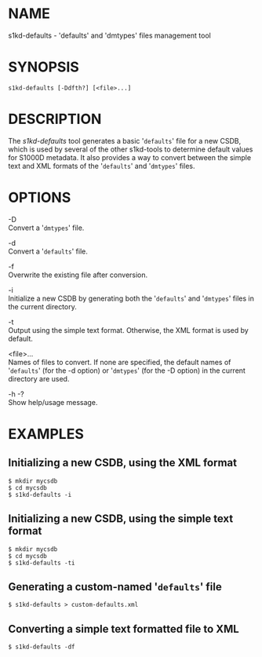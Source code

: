 NAME
====

s1kd-defaults - 'defaults' and 'dmtypes' files management tool

SYNOPSIS
========

    s1kd-defaults [-Ddfth?] [<file>...]

DESCRIPTION
===========

The *s1kd-defaults* tool generates a basic '`defaults`' file for a new CSDB, which is used by several of the other s1kd-tools to determine default values for S1000D metadata. It also provides a way to convert between the simple text and XML formats of the '`defaults`' and '`dmtypes`' files.

OPTIONS
=======

-D  
Convert a '`dmtypes`' file.

-d  
Convert a '`defaults`' file.

-f  
Overwrite the existing file after conversion.

-i  
Initialize a new CSDB by generating both the '`defaults`' and '`dmtypes`' files in the current directory.

-t  
Output using the simple text format. Otherwise, the XML format is used by default.

&lt;file&gt;...  
Names of files to convert. If none are specified, the default names of '`defaults`' (for the -d option) or '`dmtypes`' (for the -D option) in the current directory are used.

-h -?  
Show help/usage message.

EXAMPLES
========

Initializing a new CSDB, using the XML format
---------------------------------------------

    $ mkdir mycsdb
    $ cd mycsdb
    $ s1kd-defaults -i

Initializing a new CSDB, using the simple text format
-----------------------------------------------------

    $ mkdir mycsdb
    $ cd mycsdb
    $ s1kd-defaults -ti

Generating a custom-named '`defaults`' file
-------------------------------------------

    $ s1kd-defaults > custom-defaults.xml

Converting a simple text formatted file to XML
----------------------------------------------

    $ s1kd-defaults -df
